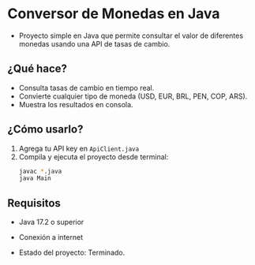 # Conversor de Monedas en Java
- Proyecto simple en Java que permite consultar el valor de diferentes monedas usando una API de tasas de cambio.

##  ¿Qué hace?
  
- Consulta tasas de cambio en tiempo real.
- Convierte cualquier tipo de moneda (USD, EUR, BRL, PEN, COP, ARS).
- Muestra los resultados en consola.

##  ¿Cómo usarlo?

1. Agrega tu API key en `ApiClient.java`
2. Compila y ejecuta el proyecto desde terminal:
   ```bash
   javac *.java
   java Main

##  Requisitos

- Java 17.2 o superior
- Conexión a internet

- Estado del proyecto: Terminado.


